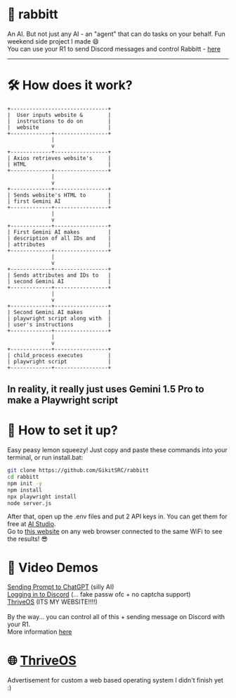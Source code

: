 # 🐰 rabbitt
An AI. But not just any AI - an "agent" that can do tasks on your behalf. Fun weekend side project I made 😄 <br>
You can use your R1 to send Discord messages and control Rabbitt - [here](https://github.com/GikitSRC/rabbitt_integration)

---

# 🛠️ How does it work?
```
+-------------------------------+
|  User inputs website &        |
|  instructions to do on        |
|  website                      |
+-------------+-----------------+
              |
              v
+-------------+-----------------+
| Axios retrieves website's     |
| HTML                          |
+-------------+-----------------+
              |
              v
+-------------+-----------------+
| Sends website's HTML to       |
| first Gemini AI               |
+-------------+-----------------+
              |
              v
+-------------+-----------------+
| First Gemini AI makes         |
| description of all IDs and    |
| attributes                    |
+-------------+-----------------+
              |
              v
+-------------+-----------------+
| Sends attributes and IDs to   |
| second Gemini AI              |
+-------------+-----------------+
              |
              v
+-------------+-----------------+
| Second Gemini AI makes        |
| playwright script along with  |
| user's instructions           |
+-------------+-----------------+
              |
              v
+-------------+-----------------+
| child_process executes        |
| playwright script             |
+-------------+-----------------+

```
In reality, it really just uses Gemini 1.5 Pro to make a Playwright script
---

# 🚀 How to set it up?
Easy peasy lemon squeezy! Just copy and paste these commands into your terminal, or run install.bat:

```bash
git clone https://github.com/GikitSRC/rabbitt
cd rabbitt
npm init -y
npm install
npx playwright install
node server.js
```
After that, open up the .env files and put 2 API keys in. You can get them for free at [AI Studio](https://aistudio.google.com). <br>
Go to [this website](https://localhost:3000) on any web browser connected to the same WiFi to see the results! 😎

# 🎥 Video Demos
[Sending Prompt to ChatGPT](https://i.e-z.host/c2e9iqos.mp4) (silly AI) <br>
[Logging in to Discord](https://i.e-z.host/boarys0m.mp4) (... fake passw ofc + no captcha support) <br>
[ThriveOS](https://i.e-z.host/dy0vm9p8.mp4) (ITS MY WEBSITE!!!!)
<br>
<br>
By the way... you can control all of this + sending message on Discord with your R1. <br>
More information [here](https://github.com/GikitSRC/rabbitt_integration)

# 🌐 [ThriveOS](https://thriveos.pages.dev/)
Advertisement for custom a web based operating system I didn't finish yet :) 
